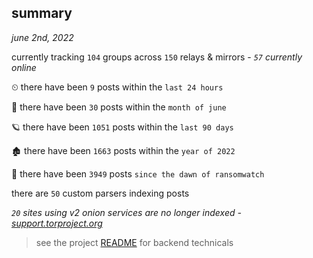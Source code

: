 
## summary
_june 2nd, 2022_

currently tracking `104` groups across `150` relays & mirrors - _`57` currently online_

⏲ there have been `9` posts within the `last 24 hours`

🦈 there have been `30` posts within the `month of june`

🪐 there have been `1051` posts within the `last 90 days`

🏚 there have been `1663` posts within the `year of 2022`

🦕 there have been `3949` posts `since the dawn of ransomwatch`

there are `50` custom parsers indexing posts

_`20` sites using v2 onion services are no longer indexed - [support.torproject.org](https://support.torproject.org/onionservices/v2-deprecation/)_

> see the project [README](https://github.com/joshhighet/ransomwatch#ransomwatch--) for backend technicals
